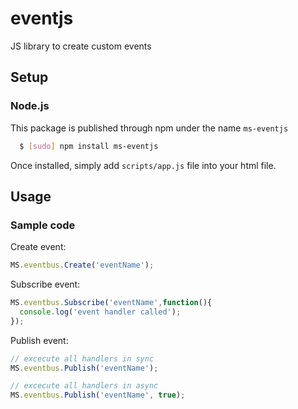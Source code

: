 # eventjs
JS library to create custom events

## Setup

### Node.js
This package is published through npm under the name ```ms-eventjs``` 
``` bash
  $ [sudo] npm install ms-eventjs
```
Once installed, simply add ```scripts/app.js``` file into your html file.

## Usage

### Sample code 
Create event: 
``` js
MS.eventbus.Create('eventName');
```

Subscribe event: 
``` js
MS.eventbus.Subscribe('eventName',function(){
  console.log('event handler called');
});
```

Publish event: 
``` js
// excecute all handlers in sync 
MS.eventbus.Publish('eventName');

// excecute all handlers in async 
MS.eventbus.Publish('eventName', true);

```
